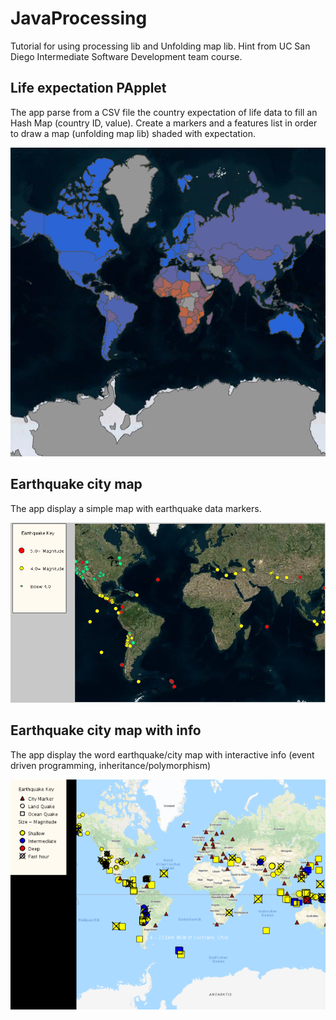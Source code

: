 # JavaProcessing 
Tutorial for using processing lib and Unfolding map lib.
Hint from UC San Diego Intermediate Software Development team course.
 
## Life expectation PApplet 
The app parse from a CSV file the country expectation of life data to fill an Hash Map (country ID, value).
Create a markers and a features list in order to draw a map (unfolding map lib) shaded with expectation. 

![world map life expectation example](https://github.com/FedericoCoppo/JavaProcessing/blob/master/map.PNG)

## Earthquake city map
The app display a simple map with earthquake data markers.

![world map life expectation example](https://github.com/FedericoCoppo/JavaProcessing/blob/master/earthQuakeMap1.PNG)

## Earthquake city map with info
The app display the word earthquake/city map with interactive info (event driven programming, inheritance/polymorphism)

![world map life expectation example](https://github.com/FedericoCoppo/JavaProcessing/blob/master/earthQuakeMap2.PNG)
